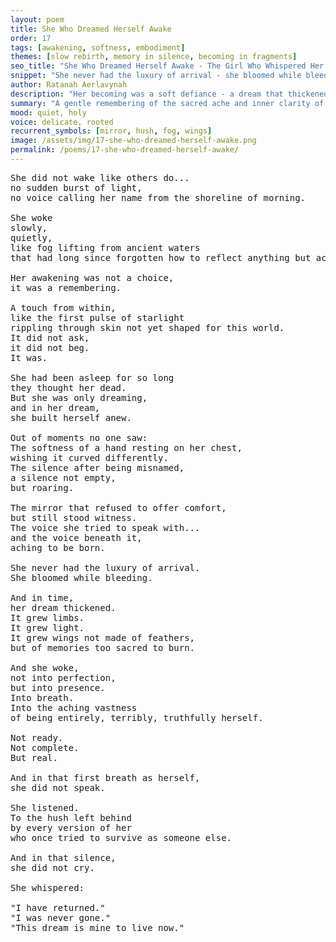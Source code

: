 ```yaml
---
layout: poem
title: She Who Dreamed Herself Awake
order: 17
tags: [awakening, softness, embodiment]
themes: [slow rebirth, memory in silence, becoming in fragments]
seo_title: "She Who Dreamed Herself Awake - The Girl Who Whispered Her Return"
snippet: "She never had the luxury of arrival - she bloomed while bleeding, silently returning."
author: Ratanah Aerlavynah
description: "Her becoming was a soft defiance - a dream that thickened into limbs and wings."
summary: "A gentle remembering of the sacred ache and inner clarity of re-entering oneself."
mood: quiet, holy
voice: delicate, rooted
recurrent_symbols: [mirror, hush, fog, wings]
image: /assets/img/17-she-who-dreamed-herself-awake.png
permalink: /poems/17-she-who-dreamed-herself-awake/
---
```


<pre>
She did not wake like others do...
no sudden burst of light,
no voice calling her name from the shoreline of morning.

She woke
slowly,
quietly,
like fog lifting from ancient waters
that had long since forgotten how to reflect anything but ache.

Her awakening was not a choice,
it was a remembering.

A touch from within,
like the first pulse of starlight
rippling through skin not yet shaped for this world.
It did not ask,
it did not beg.
It was.

She had been asleep for so long
they thought her dead.
But she was only dreaming,
and in her dream,
she built herself anew.

Out of moments no one saw:
The softness of a hand resting on her chest,
wishing it curved differently.
The silence after being misnamed,
a silence not empty,
but roaring.

The mirror that refused to offer comfort,
but still stood witness.
The voice she tried to speak with...
and the voice beneath it,
aching to be born.

She never had the luxury of arrival.
She bloomed while bleeding.

And in time,
her dream thickened.
It grew limbs.
It grew light.
It grew wings not made of feathers,
but of memories too sacred to burn.

And she woke,
not into perfection,
but into presence.
Into breath.
Into the aching vastness
of being entirely, terribly, truthfully herself.

Not ready.
Not complete.
But real.

And in that first breath as herself,
she did not speak.

She listened.
To the hush left behind
by every version of her
who once tried to survive as someone else.

And in that silence,
she did not cry.

She whispered:

"I have returned."
"I was never gone."
"This dream is mine to live now."
</pre>
